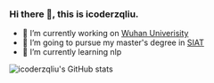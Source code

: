 ### Hi there 👋, this is icoderzqliu.

<!--
**icoderzqliu/icoderzqliu** is a ✨ _special_ ✨ repository because its `README.md` (this file) appears on your GitHub profile.

Here are some ideas to get you started:

- 🔭 I’m currently working ...
- 🌱 I’m currently learning ...
- 👯 I’m looking to collaborate on ...
- 🤔 I’m looking for help with ...
- 💬 Ask me about ...
- 📫 How to reach me: ...
- 😄 Pronouns: ...
- ⚡ Fun fact: ...
-->
- 🔭 I’m currently working on [Wuhan Univerisity](http://cs.whu.edu.cn/)
- 👯 I’m going to pursue my master's degree in [SIAT](https://www.siat.ac.cn/)
- 🌱 I’m currently learning nlp

![icoderzqliu's GitHub stats](https://github-readme-stats.vercel.app/api?username=icoderzqliu&count_private=true&show_icons=true&theme=monokai)

